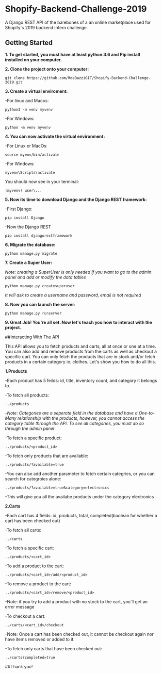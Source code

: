 # Shopify-Backend-Challenge-2019
A Django REST API of the barebones of a an online marketplace used for Shopify's 2019 backend intern challenge.

## Getting Started
**1. To get started, you must have at least python 3.6 and Pip install installed on your computer.**

**2. Clone the project onto your computer:**

```
git clone https://github.com/MoeBazziGIT/Shopify-Backend-Challenge-2019.git
```

**3. Create a virtual enviroment:**

  -For linux and Macos:
```
python3 -m venv myvenv
```

  -For Windows:
```
python -m venv myvenv
```

**4. You can now activate the virtual environment:** 

-For Linux or MacOs:
```
source myenv/bin/activate
```

-For Windows:
```
myvenv\Scripts\activate
```

You should now see in your terminal:
```
(myvenv) user\...
```

**5. Now its time to download Django and the Django REST framework:**

-First Django:
```
pip install Django
```
-Now the Django REST
```
pip install djangorestframework
```

**6. Migrate the database:**
```
python manage.py migrate
```

**7. Create a Super User:**

*Note: creating a SuperUser is only needed if you want to go to the admin panel and add or modify the data tables*

```
python manage.py createsuperuser
```
   *It will ask to create a username and password, email is not required*

**8. Now you can launch the server:**
```
python manage.py runserver
```
**9. Great Job! You're all set. Now let's teach you how to interact with the project.**

##Interacting With The API

This API allows you to fetch products and carts, all at once or one at a time. You can also add and remove products from the carts as well as checkout a specific cart. You can only fetch the products that are in stock and/or fetch products in a certain category ie. clothes. Let's show you how to do all this.

**1.Products**

-Each product has 5 feilds: id, title, inventory count, and category it belongs to.


-To fetch all products:
```
../products
```

-*Note: Categories are a seperate field in the database and have a One-to-Many relationship with the products, however, you cannot access the category table through the API. To see all categories, you must do so through the admin panel*

-To fetch a specific product:
```
../products/<product_id>
```

-To fetch only products that are available:
```
../products/?available=true
```

-You can also add another parameter to fetch certain categries, or you can search for categroies alone:
```
../products/?available=true&category=electronics
```

-This will give you all the availabe products under the category electronics

**2.Carts**

-Each cart has 4 fields: id, products, total, completed(boolean for whether a cart has been checked out)

-To fetch all carts:

```
../carts
```

-To fetch a specific cart:
```
../products/<cart_id>
```

-To add a product to the cart:
```
../products/<cart_id>/add/<product_id>

```

-To remove a product to the cart:
```
../products/<cart_id>/remove/<product_id>

```

-Note: if you try to add a product with no stock to the cart, you'll get an error message


-To checkout a cart:

```
../carts/<cart_id>/checkout
```
-Note: Once a cart has been checked out, it cannot be checkout again nor have items removed or added to it. 


-To fetch only carts that have been checked out:
```
../carts?completed=true
```

##Thank you!


